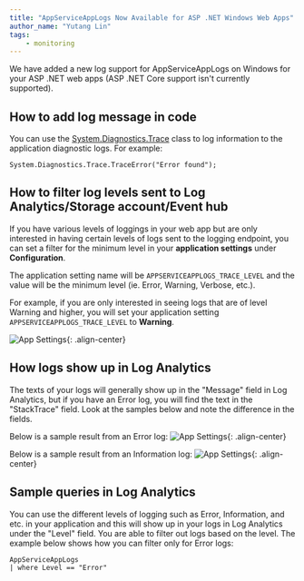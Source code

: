 ```yaml
---
title: "AppServiceAppLogs Now Available for ASP .NET Windows Web Apps"
author_name: "Yutang Lin"
tags:
    - monitoring
---
```


We have added a new log support for AppServiceAppLogs on Windows for your ASP .NET web apps (ASP .NET Core support isn't currently supported).

## How to add log message in code
You can use the [System.Diagnostics.Trace](https://docs.microsoft.com/dotnet/api/system.diagnostics.trace?view=netcore-3.1) class to log information to the application diagnostic logs. For example:

``` 
System.Diagnostics.Trace.TraceError("Error found");
```

## How to filter log levels sent to Log Analytics/Storage account/Event hub
If you have various levels of loggings in your web app but are only interested in having certain levels of logs sent to the logging endpoint, you can set a filter for the minimum level in your **application settings** under **Configuration**.

The application setting name will be ```APPSERVICEAPPLOGS_TRACE_LEVEL``` and the value will be the minimum level (ie. Error, Warning, Verbose, etc.).

For example, if you are only interested in seeing logs that are of level Warning and higher, you will set your application setting ```APPSERVICEAPPLOGS_TRACE_LEVEL``` to **Warning**.

![App Settings]({{site.baseurl}}/media/2020/08/app-settings.png){: .align-center}

## How logs show up in Log Analytics
The texts of your logs will generally show up in the "Message" field in Log Analytics, but if you have an Error log, you will find the text in the "StackTrace" field. Look at the samples below and note the difference in the fields.

Below is a sample result from an Error log:
![App Settings]({{site.baseurl}}/media/2020/08/error-logs-la-sample.png){: .align-center}

Below is a sample result from an Information log:
![App Settings]({{site.baseurl}}/media/2020/08/information-logs-la-sample.png){: .align-center}


## Sample queries in Log Analytics

You can use the different levels of logging such as Error, Information, and etc. in your application and this will show up in your logs in Log Analytics under the "Level" field. You are able to filter out logs based on the level. The example below shows how you can filter only for Error logs:

```
AppServiceAppLogs 
| where Level == "Error"
```